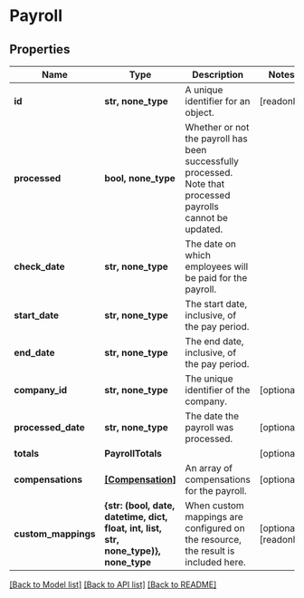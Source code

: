# Payroll


## Properties
Name | Type | Description | Notes
------------ | ------------- | ------------- | -------------
**id** | **str, none_type** | A unique identifier for an object. | [readonly] 
**processed** | **bool, none_type** | Whether or not the payroll has been successfully processed. Note that processed payrolls cannot be updated. | 
**check_date** | **str, none_type** | The date on which employees will be paid for the payroll. | 
**start_date** | **str, none_type** | The start date, inclusive, of the pay period. | 
**end_date** | **str, none_type** | The end date, inclusive, of the pay period. | 
**company_id** | **str, none_type** | The unique identifier of the company. | [optional] 
**processed_date** | **str, none_type** | The date the payroll was processed. | [optional] 
**totals** | **PayrollTotals** |  | [optional] 
**compensations** | [**[Compensation]**](Compensation.md) | An array of compensations for the payroll. | [optional] 
**custom_mappings** | **{str: (bool, date, datetime, dict, float, int, list, str, none_type)}, none_type** | When custom mappings are configured on the resource, the result is included here. | [optional] [readonly] 

[[Back to Model list]](../../README.md#documentation-for-models) [[Back to API list]](../../README.md#documentation-for-api-endpoints) [[Back to README]](../../README.md)


